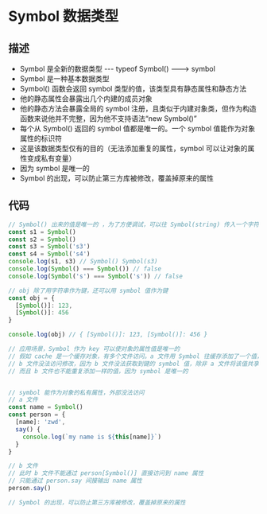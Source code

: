# Symbol 数据类型
## 描述
- Symbol 是全新的数据类型 --- typeof Symbol() ---> symbol
- Symbol 是一种基本数据类型
- Symbol() 函数会返回 symbol 类型的值，该类型具有静态属性和静态方法
- 他的静态属性会暴露出几个内建的成员对象
- 他的静态方法会暴露全局的 symbol 注册，且类似于内建对象类，但作为构造函数来说他并不完整，因为他不支持语法“new Symbol()”
- 每个从 Symbol() 返回的 symbol 值都是唯一的。一个 symbol 值能作为对象属性的标识符
- 这是该数据类型仅有的目的（无法添加重复的属性，symbol 可以让对象的属性变成私有变量）
- 因为 symbol 是唯一的
- Symbol 的出现，可以防止第三方库被修改，覆盖掉原来的属性

## 代码
```js
// Symbol() 出来的值是唯一的 ，为了方便调试，可以往 Symbol(string) 传入一个字符串（描述文本）去区分
const s1 = Symbol()
const s2 = Symbol()
const s3 = Symbol('s3')
const s4 = Symbol('s4')
console.log(s1, s3) // Symbol() Symbol(s3)
console.log(Symbol() === Symbol()) // false
console.log(Symbol('s') === Symbol('s')) // false

// obj 除了用字符串作为键，还可以用 symbol 值作为键
const obj = {
  [Symbol()]: 123,
  [Symbol()]: 456
}

console.log(obj) // { [Symbol()]: 123, [Symbol()]: 456 }

// 应用场景，Symbol 作为 key 可以使对象的属性值是唯一的
// 假如 cache 是一个缓存对象，有多个文件访问。a 文件用 Symbol 往缓存添加了一个值，这时候只有 a 文件可以访问修改。
// b 文件没法访问修改，因为 b 文件没法获取到键的 symbol 值，除非 a 文件将该值共享给 b 文件。
// 而且 b 文件也不能重复添加一样的值，因为 symbol 是唯一的


// symbol 能作为对象的私有属性，外部没法访问
// a 文件
const name = Symbol()
const person = {
  [name]: 'zwd',
  say() {
    console.log(`my name is ${this[name]}`)
  }
}

// b 文件
// 此时 b 文件不能通过 person[Symbol()] 直接访问到 name 属性
// 只能通过 person.say 间接输出 name 属性
person.say()

// Symbol 的出现，可以防止第三方库被修改，覆盖掉原来的属性

```

##
